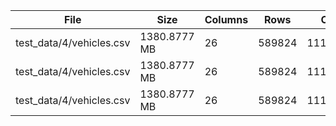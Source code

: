 File | Size | Columns | Rows | Cells | Info | Time (ms) | MBps 
---|---|---|---|---|---|---|---
test_data/4/vehicles.csv | 1380.8777 MB | 26 |  589824 | 11102503 | 'slow threaded' |  2399.406000 | 575.508153 
test_data/4/vehicles.csv | 1380.8777 MB | 26 |  589824 | 11102503 | 'sse2 threaded' |  1382.462000 | 998.854013 
test_data/4/vehicles.csv | 1380.8777 MB | 26 |  589824 | 11102503 | 'avx256 threaded' |  1278.431000 | 1080.134725 
